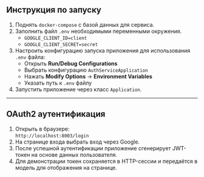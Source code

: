 ## Инструкция по запуску

1. Поднять `docker-compose` с базой данных для сервиса.
2. Заполнить файл `.env` необходимыми переменными окружения.
   - `GOOGLE_CLIENT_ID=client`
   - `GOOGLE_CLIENT_SECRET=secret`
3. Настроить конфигурацию запуска приложения для использования `.env` файла:
    - Открыть **Run/Debug Configurations**
    - Выбрать конфигурацию `AuthServiceApplication`
    - Нажать **Modify Options** -> **Environment Variables**
    - Указать путь к `.env` файлу
4. Запустить приложение через класс `Application`.

---

## OAuth2 аутентификация

1. Открыть в браузере:  
   `http://localhost:8003/login`
2. На странице входа выбрать вход через Google.
3. После успешной аутентификации приложение сгенерирует JWT-токен на основе данных пользователя.
4. Для демонстрации токен сохраняется в HTTP-сессии и передаётся в модель для отображения на странице.
